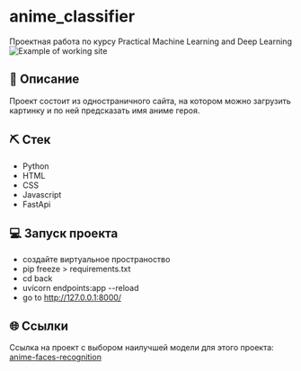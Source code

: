 # anime_classifier
Проектная работа по курсу Practical Machine Learning and Deep Learning
![Example of working site](https://github.com/julia953197/anime_classifier/blob/main/img.png)

## 📌 Описание
Проект состоит из одностраничного сайта, на котором можно загрузить картинку и по ней предсказать имя аниме героя.

## ⛏ Стек
- Python
- HTML
- CSS
- Javascript
- FastApi

## 💻 Запуск проекта
- создайте виртуальное пространоство
- pip freeze > requirements.txt
- cd back
- uvicorn endpoints:app --reload
- go to http://127.0.0.1:8000/
## 🌐 Ссылки
Ссылка на проект с выбором наилучшей модели для этого проекта: [anime-faces-recognition](https://github.com/AlpinaJ/anime-faces-recognition)




